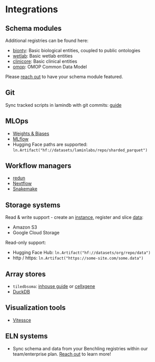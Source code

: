 # Integrations

## Schema modules

Additional registries can be found here:

- [bionty](/bionty): Basic biological entities, coupled to public ontologies
- [wetlab](/wetlab): Basic wetlab entities
- [clinicore](/clinicore): Basic clinical entities
- [omop](https://omop.lamin.ai): OMOP Common Data Model

Please [reach out](https://lamin.ai/contact) to have your schema module featured.

## Git

Sync tracked scripts in lamindb with git commits: [guide](track.ipynb#sync-scripts-with-git)

## MLOps

- [Weights & Biases](wandb)
- [MLflow](mlflow)
- Hugging Face paths are supported: `ln.Artifact("hf://datasets/laminlabs/repo/sharded_parquet")`

## Workflow managers

- [redun](redun)
- [Nextflow](nextflow)
- [Snakemake](snakemake)

## Storage systems

Read & write support - create an [instance](setup), register and slice [data](arrays):

- Amazon S3
- Google Cloud Storage

Read-only support:

- Hugging Face Hub:
  `ln.Artifact("hf://datasets/org/repo/data")`
- http / https:
  `ln.Artifact("https://some-site.com/some.data")`

## Array stores

- `tiledbsoma`: [inhouse guide](scrna-tiledbsoma) or [cellxgene](cellxgene)
- [DuckDB](rxrx)

## Visualization tools

- [Vitessce](vitessce)

## ELN systems

- Sync schema and data from your Benchling registries within our team/enterprise plan. [Reach out](https://lamin.ai/contact) to learn more!
